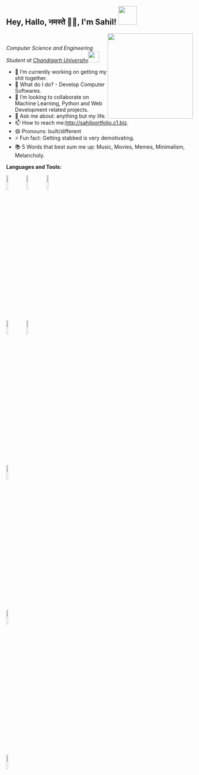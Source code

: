 <h2>Hey, Hallo, नमस्ते 🙏🏻, I'm Sahil! <img src="https://media.giphy.com/media/mGcNjsfWAjY5AEZNw6/giphy.gif" width="50"></h2> <img align='right' src="https://media.giphy.com/media/M9gbBd9nbDrOTu1Mqx/giphy.gif" width="230"> 
<br/>
<div align = 'left'>
<p><em>Computer Science and Engineering Student at <a href="https://cuchd.in/">Chandigarh University</a><img src="https://media.giphy.com/media/fYSnHlufseco8Fh93Z/giphy.gif" width="30">
</em></p>

- 🔭 I’m currently working on getting my shit together.
- 🔮 What do I do? - Develop Computer Softwares.
- 👯 I’m looking to collaborate on Machine Learning, Python and Web Development related projects.
- 💬 Ask me about: anything but my life.
- 📫 How to reach me:http://sahilportfolio.c1.biz.
- 😄 Pronouns: built/different
- ⚡ Fun fact: Getting stabbed is very demotivating.
- 📚 5 Words that best sum me up: Music, Movies, Memes, Minimalism, Melancholy.


**Languages and Tools:** 

<p>
 
  
  
  <code><img width="10%" src="https://www.vectorlogo.zone/logos/python/python-ar21.svg"></code>
  <code><img width="10%" src="https://www.vectorlogo.zone/logos/tensorflow/tensorflow-ar21.svg"></code>
  <code><img width="10%" src="https://www.vectorlogo.zone/logos/numpy/numpy-ar21.svg"></code>
  <br />
  <code><img width="10%" src="https://www.vectorlogo.zone/logos/w3_html5/w3_html5-ar21.svg"></code>
  <code><img width="10%" src="https://www.vectorlogo.zone/logos/tailwindcss/tailwindcss-ar21.svg"></code>
  <br />
  <code><img width="10%" src="https://www.vectorlogo.zone/logos/mysql/mysql-ar21.svg"></code>
  <br />
  <code><img width="10%" src="https://www.vectorlogo.zone/logos/git-scm/git-scm-ar21.svg"></code>
  <br />
  <code><img width="10%" src="https://www.vectorlogo.zone/logos/opencv/opencv-ar21.svg"></code>
  
</p>
